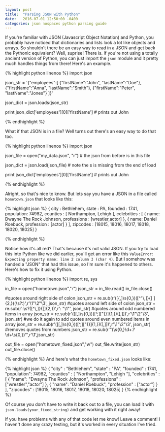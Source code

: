 ```yaml
---
layout: post
title:  "Parsing JSON with Python"
date:   2016-07-01 12:50:00 -0400
categories: json nospaces python parsing guide
---
```


If you're familiar with JSON (Javascript Object Notation) and Python, you probably have noticed that dictionaries and lists look
a lot like objects and arrays. So shouldn't there be an easy way to read in a JSON and get back the Pythonic equivalent? Well, suprise! 
There is. If you're not using a totally ancient version of Python, you can just import the `json` module and it pretty much handles 
things from there! Here's an example.

{% highlight python linenos %}
import json

json_str = '{"employees":[ {"firstName":"John", "lastName":"Doe"}, {"firstName":"Anna", "lastName":"Smith"}, {"firstName":"Peter", "lastName":"Jones"} ]}'

json_dict = json.loads(json_str)

print json_dict['employees'][0]['firstName'] # prints out John

{% endhighlight %}

What if that JSON is in a file? Well turns out there's an easy way to do that too.

{% highlight python linenos %}
import json

json_file = open("my_data.json", "r") # the json from before is in this file

json_dict = json.load(json_file) # note the s is missing from the end of load

print json_dict['employees'][0]['firstName'] # prints out John

{% endhighlight %}

Alright, so that's nice to know. But lets say you have a JSON in a file called `hometown.json` that looks like this:

{% highlight json %}
{
  city : Bethlehem,
  state : PA,
  founded : 1741,
  population: 74982,
  counties : [ Northampton, Lehigh ],
  celebrities : [
    {
      name: Dwayne The Rock Johnson,
      professions : [wrestler,actor]
    },
    {
      name: Daniel Roebuck,
      profession : [actor]
    }
  ],
  zipcodes : [18015, 18016, 18017, 18018, 18020, 18025]
}

{% endhighlight %}

Notice how it's all red? That's because it's not valid JSON. If you try to load this into Python like we did earlier, you'll get an error
like this `ValueError: Expecting property name: line 2 column 3 (char 4)`.
But I somehow was handed a "JSON" that had this issue, so I'm sure it's happened to others. Here's how to fix it using Python. 

{% highlight python linenos %}
import re, sys

in_file = open("hometown.json","r")
json_str = in_file.read()
in_file.close()

#quotes around right side of colon
json_str = re.sub(r'([{,]\s{0,})([^\"\\,\]\}\{\[ ]{2,})(\s?:)',r'\1"\2"\3', json_str) 
#quotes around left side of colon
json_str = re.sub(r':\s?([^\\,\]\}\{\[]{2,})',r': "\1"', json_str) 
#quotes around odd numbered items in array
json_str = re.sub(r'([\[,]\s{0,})([^\,\]\[\"\{\}]{1,})([,\]])',r'\1"\2"\3', json_str) 
#we do it again to add quotes around even numbered items in array
json_str = re.sub(r'([\[,]\s{0,})([^\,\]\[\"\{\}]{1,})([,\]])',r'\1"\2"\3', json_str) 
#removes quotes from numbers
json_str = re.sub(r'\"(\s{0,}\d+\.?\d+\s{0,})\"',r'\1',json_str) 

out_file = open("hometown_fixed.json","w")
out_file.write(json_str)
out_file.close()

{% endhighlight %}
And here's what the `hometown_fixed.json` looks like:

{% highlight json %}
{
  "city" : "Bethlehem",
  "state" : "PA",
  "founded" : 1741,
  "population": 74982,
  "counties" : [ "Northampton", "Lehigh "],
  "celebrities" : [
    {
      "name": "Dwayne The Rock Johnson",
      "professions" : ["wrestler","actor"]
    },
    {
      "name": "Daniel Roebuck",
      "profession" : ["actor"]
    }
  ],
  "zipcodes" : [18015, 18016, 18017, 18018, 18020, 18025]
}
{% endhighlight %}

Of course you don't have to write it back out to a file, you can load it with `json.loads(your_fixed_string)` and get working with it right away!

If you have problems with any of that code let me know! Leave a comment! I haven't done any crazy testing, but it's worked in every situation I've tried.
